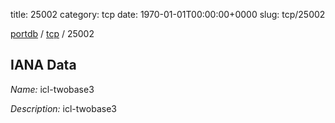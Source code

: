title: 25002
category: tcp
date: 1970-01-01T00:00:00+0000
slug: tcp/25002

[portdb](/) / [tcp](/category/tcp.html) / 25002


## IANA Data

_Name:_ icl-twobase3

_Description:_ icl-twobase3

